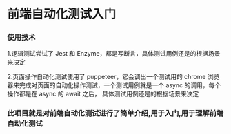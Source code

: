 # 前端自动化测试入门

### 使用技术

1.逻辑测试尝试了 Jest 和 Enzyme，都是写断言，具体测试用例还是的根据场景来决定

2.页面操作自动化测试使用了 puppeteer，它会调出一个测试用的 chrome 浏览器来完成对页面的自动化操作测试，一个测试用例就是一个 async 的调用，每个操作都是在 async 的 await 之后， 具体测试用例还是的根据场景来决定

### 此项目就是对前端自动化测试进行了简单介绍,用于入门,用于理解前端自动化测试
